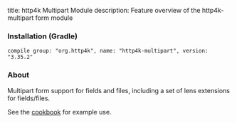 title: http4k Multipart Module
description: Feature overview of the http4k-multipart form module

### Installation (Gradle)
```compile group: "org.http4k", name: "http4k-multipart", version: "3.35.2"```

### About

Multipart form support for fields and files, including a set of lens extensions for fields/files.

See the [cookbook](/cookbook/multipart_forms/) for example use.
